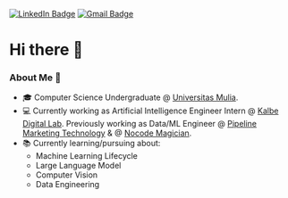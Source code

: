 [![LinkedIn Badge](https://img.shields.io/badge/faridan-0A66C2?logo=linkedin&logoColor=fff&style=flat&href=https://www.linkedin.com/in/muh-faridan-sutariya-2304b41b7/)](https://www.linkedin.com/in/muh-faridan-sutariya-2304b41b7/) [![Gmail Badge](https://img.shields.io/badge/sutariyaf27@gmail.com-EA4335?logo=gmail&logoColor=fff&style=flat&href=mailto:sutariyaf27@gmail.com)](mailto:sutariyaf27@gmail.com)

# Hi there 👋 

### About Me 🤔

- 🎓 Computer Science Undergraduate @ [Universitas Mulia](https://universitasmulia.ac.id/).
- 💻 Currently working as Artificial Intelligence Engineer Intern @ [Kalbe Digital Lab](https://www.kalbe.co.id/en). Previously working as Data/ML Engineer @ [Pipeline Marketing Technology](https://pipeline.co.id/en/) & @ [Nocode Magician](https://www.nocodemagician.com/).
- 📚 Currently learning/pursuing about:
  - Machine Learning Lifecycle
  - Large Language Model
  - Computer Vision
  - Data Engineering
